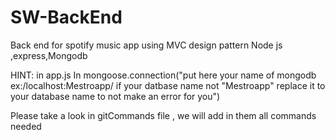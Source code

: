 # SW-BackEnd
Back end for spotify music app using MVC design pattern Node js ,express,Mongodb

HINT: in app.js In mongoose.connection("put here your name of mongodb ex:/localhost:Mestroapp/   if your datbase name not "Mestroapp"  replace it to your database name to not make an error for you")

Please take a look in gitCommands file , we will add in them all commands needed
